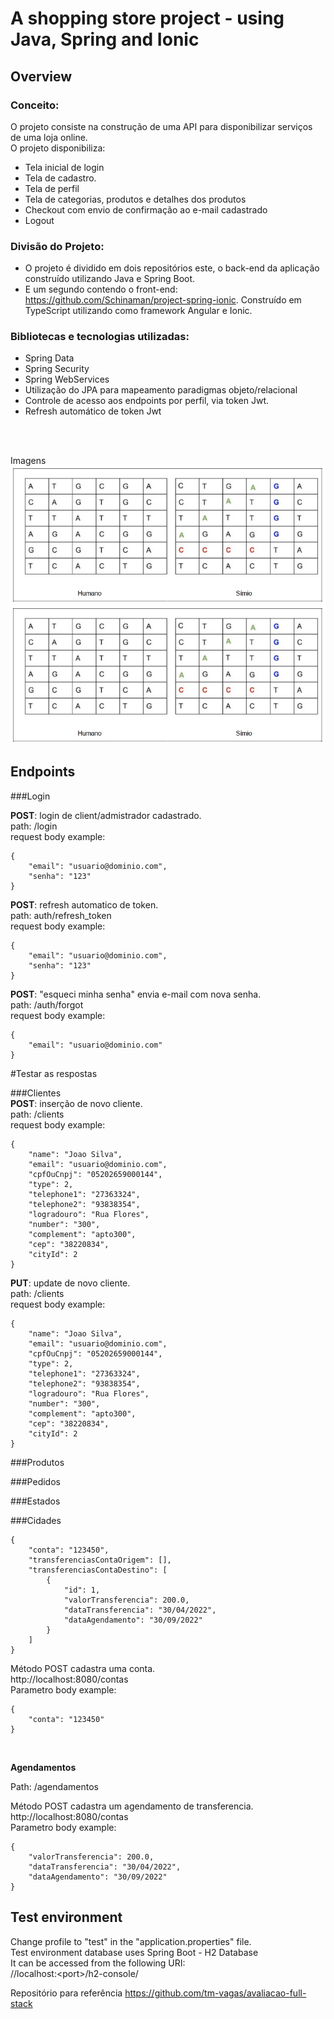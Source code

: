 # A shopping store project - using Java, Spring and Ionic
## Overview
### Conceito:
O projeto consiste na construção de uma API para disponibilizar serviços de uma loja online. <br>
O projeto disponibiliza: <br>
- Tela inicial de login
- Tela de cadastro.
- Tela de perfil
- Tela de categorias, produtos e detalhes dos produtos
- Checkout com envio de confirmação ao e-mail cadastrado
- Logout

### Divisão do Projeto:
- O projeto é dividido em dois repositórios este, o back-end da aplicação construído utilizando Java e Spring Boot. <br>
- E um segundo contendo o front-end: https://github.com/Schinaman/project-spring-ionic. Construído em TypeScript utilizando como framework Angular e Ionic.

### Bibliotecas e tecnologias utilizadas: <br>
- Spring Data <br>
- Spring Security<br>
- Spring WebServices<br>
- Utilização do JPA para mapeamento paradigmas objeto/relacional <br>
- Controle de acesso aos endpoints por perfil, via token Jwt. <br>
- Refresh automático de token Jwt <br>

<br>
<br>

Imagens
![alt text](https://github.com/Schinaman/teste-simio/blob/main/isSimian.jpg?raw=true)
![alt text](https://github.com/Schinaman/teste-simio/blob/main/isSimian.jpg?raw=true)

## Endpoints
###Login
<br>


__POST__: login de client/admistrador cadastrado. <br>
path: /login <br>
request body example:

```
{
    "email": "usuario@dominio.com",
    "senha": "123"
}
```

__POST__:  refresh automatico de token. <br>
path: auth/refresh_token <br>
request body example:

```
{
    "email": "usuario@dominio.com",
    "senha": "123"
}
```

__POST__:  "esqueci minha senha" envia e-mail com nova senha. <br>
path: /auth/forgot <br>
request body example:

```
{
    "email": "usuario@dominio.com"
}
```



#Testar as respostas

###Clientes
<br>
__POST__:  inserção de novo cliente. <br>
path: /clients <br>
request body example:

```
{
    "name": "Joao Silva",
    "email": "usuario@dominio.com",
    "cpfOuCnpj": "05202659000144",
    "type": 2,
    "telephone1": "27363324",
    "telephone2": "93838354",
    "logradouro": "Rua Flores",
    "number": "300",
    "complement": "apto300",
    "cep": "38220834",
    "cityId": 2
}
```

__PUT__:  update de novo cliente. <br>
path: /clients <br>
request body example:

```
{
    "name": "Joao Silva",
    "email": "usuario@dominio.com",
    "cpfOuCnpj": "05202659000144",
    "type": 2,
    "telephone1": "27363324",
    "telephone2": "93838354",
    "logradouro": "Rua Flores",
    "number": "300",
    "complement": "apto300",
    "cep": "38220834",
    "cityId": 2
}
```


###Produtos
<br>

###Pedidos
<br>


###Estados
<br>


###Cidades
<br>




```
{
    "conta": "123450",
    "transferenciasContaOrigem": [],
    "transferenciasContaDestino": [
        {
            "id": 1,
            "valorTransferencia": 200.0,
            "dataTransferencia": "30/04/2022",
            "dataAgendamento": "30/09/2022"
        }
    ]
}
```
Método POST cadastra uma conta. <br>
http://localhost:8080/contas <br>
Parametro body example:

```
{
    "conta": "123450"
}
```
<br>

__Agendamentos__

Path: /agendamentos <br>

Método POST cadastra um agendamento de transferencia. <br>
http://localhost:8080/contas <br>
Parametro body example:

```
{
    "valorTransferencia": 200.0,
    "dataTransferencia": "30/04/2022",
    "dataAgendamento": "30/09/2022"
}
```


## Test environment

Change profile to "test" in the "application.properties" file. <br>
Test environment database uses Spring Boot - H2 Database <br> 
It can be accessed from the following URI: <br>
//localhost:&#60;port&#62;/h2-console/

Repositório para referência
https://github.com/tm-vagas/avaliacao-full-stack
